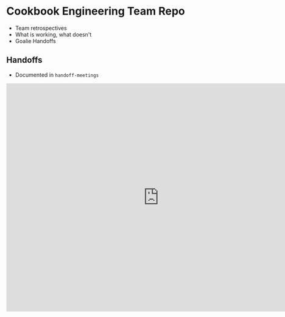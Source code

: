 # Cookbook Engineering Team Repo

* Team retrospectives 
 * What is working, what doesn't
* Goalie Handoffs

## Handoffs 

  * Documented in `handoff-meetings`

<iframe src="https://calendar.google.com/calendar/embed?src=opscode.com_2f0dev81v4j7doc1pila6mb140%40group.calendar.google.com&ctz=America/Los_Angeles" style="border: 0" width="800" height="600" frameborder="0" scrolling="no"></iframe>